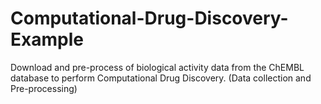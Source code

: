 # Computational-Drug-Discovery-Example
Download and pre-process of biological activity data from the ChEMBL database to perform Computational Drug Discovery.
(Data collection and Pre-processing)
